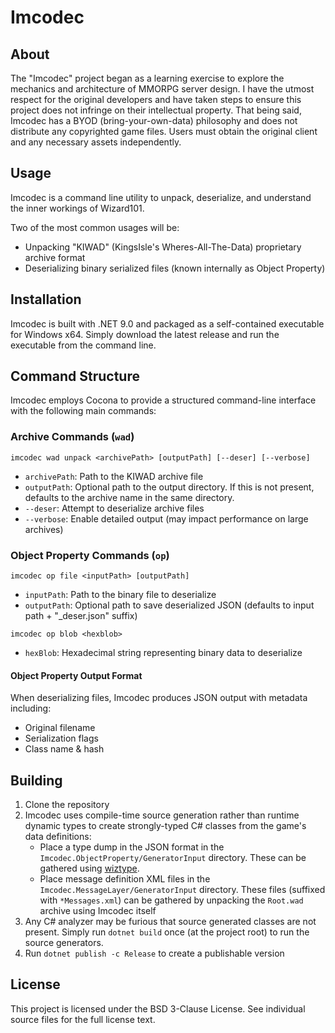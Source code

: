 # Imcodec

## About
The "Imcodec" project began as a learning exercise to explore the mechanics and architecture of MMORPG server design. I have the utmost respect for the original developers and have taken steps to ensure this project does not infringe on their intellectual property. That being said, Imcodec has a BYOD (bring-your-own-data) philosophy and does not distribute any copyrighted game files. Users must obtain the original client and any necessary assets independently.

## Usage
Imcodec is a command line utility to unpack, deserialize, and understand the inner workings of Wizard101. 

Two of the most common usages will be:
* Unpacking "KIWAD" (KingsIsle's Wheres-All-The-Data) proprietary archive format
* Deserializing binary serialized files (known internally as Object Property)

## Installation
Imcodec is built with .NET 9.0 and packaged as a self-contained executable for Windows x64. Simply download the latest release and run the executable from the command line.

## Command Structure
Imcodec employs Cocona to provide a structured command-line interface with the following main commands:

### Archive Commands (`wad`)
```
imcodec wad unpack <archivePath> [outputPath] [--deser] [--verbose]
```

* `archivePath`: Path to the KIWAD archive file
* `outputPath`: Optional path to the output directory. If this is not present, defaults to the archive name in the same directory.
* `--deser`: Attempt to deserialize archive files
* `--verbose`: Enable detailed output (may impact performance on large archives)

### Object Property Commands (`op`)
```
imcodec op file <inputPath> [outputPath]
```

* `inputPath`: Path to the binary file to deserialize
* `outputPath`: Optional path to save deserialized JSON (defaults to input path + "_deser.json" suffix)

```
imcodec op blob <hexblob>
```

* `hexBlob`: Hexadecimal string representing binary data to deserialize

#### Object Property Output Format
When deserializing files, Imcodec produces JSON output with metadata including:
* Original filename
* Serialization flags
* Class name & hash

## Building
1. Clone the repository
2. Imcodec uses compile-time source generation rather than runtime dynamic types to create strongly-typed C# classes from the game's data definitions:
    * Place a type dump in the JSON format in the `Imcodec.ObjectProperty/GeneratorInput` directory. These can be gathered using [wiztype](https://github.com/wizspoil/wiztype).
    * Place message definition XML files in the `Imcodec.MessageLayer/GeneratorInput` directory. These files (suffixed with `*Messages.xml`) can be gathered by unpacking the `Root.wad` archive using Imcodec itself
3. Any C# analyzer may be furious that source generated classes are not present. Simply run `dotnet build` once (at the project root) to run the source generators. 
4. Run `dotnet publish -c Release` to create a publishable version

## License
This project is licensed under the BSD 3-Clause License. See individual source files for the full license text.
